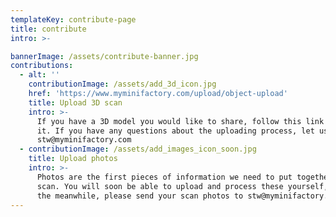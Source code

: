 ```yaml
---
templateKey: contribute-page
title: contribute
intro: >-

bannerImage: /assets/contribute-banner.jpg
contributions:
  - alt: ''
    contributionImage: /assets/add_3d_icon.jpg
    href: 'https://www.myminifactory.com/upload/object-upload'
    title: Upload 3D scan
    intro: >-
      If you have a 3D model you would like to share, follow this link to upload
      it. If you have any questions about the uploading process, let us know at
      stw@myminifactory.com
  - contributionImage: /assets/add_images_icon_soon.jpg
    title: Upload photos
    intro: >-
      Photos are the first pieces of information we need to put together a 3D
      scan. You will soon be able to upload and process these yourself, but in
      the meanwhile, please send your scan photos to stw@myminifactory.com
---
```

